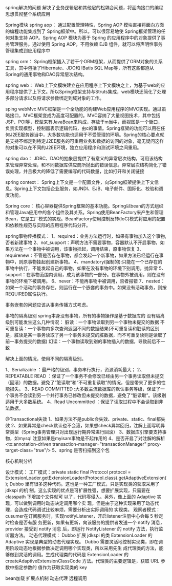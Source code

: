 spring解决的问题
解决了业务逻辑层和其他层的松耦合问题，将面向接口的编程思想贯彻整个系统应用

Spring模块
spring aop：
通过配置管理特性，Spring AOP 模块直接将面向方面的编程功能集成到了 Spring框架中。所以，可以很容易地使 Spring框架管理的任何对象支持 AOP。Spring AOP 模块为基于 Spring 的应用程序中的对象提供了事务管理服务。通过使用 Spring AOP，不用依赖 EJB 组件，就可以将声明性事务管理集成到应用程序中

spring orm：
Spring框架插入了若干个ORM框架，从而提供了ORM对象的关系工具，其中包括了Hibernate、JDO和 IBatis SQL Map等，所有这些都遵从Spring的通用事物和DAO异常层次结构。

spring web：
Web上下文模块建立在应用程序上下文模块之上，为基于web的应用程序提供了上下文。所以Spring框架支持与Struts集成，web模块还简化了处理多部分请求以及将请求参数绑定到域对象的工作。

sping webMvc
MVC框架是一个全功能的构建Web应用程序的MVC实现。通过策略接口，MVC框架变成为高度可配置的。MVC容纳了大量视图技术，其中包括JSP、POI等，模型来有JavaBean来构成，存放于m当中，而视图是一个街口，负责实现模型，控制器表示逻辑代码，由c的事情。Spring框架的功能可以用在任何J2EE服务器当中，大多数功能也适用于不受管理的环境。Spring的核心要点就是支持不绑定到特定J2EE服务的可重用业务和数据的访问的对象，毫无疑问这样的对象可以在不同的J2EE环境，独立应用程序和测试环境之间重用。


spring dao：
JDBC、DAO的抽象层提供了有意义的异常层次结构，可用该结构来管理异常处理，和不同数据库供应商所抛出的错误信息。异常层次结构简化了错误处理，并且极大的降低了需要编写的代码数量，比如打开和关闭链接

spring context：
Spring上下文是一个配置文件，向Spring框架提供上下文信息。Spring上下文包括企业服务，如JNDI、EJB、电子邮件、国际化、校验和调度功能。

Spring core：
核心容器提供Spring框架的基本功能。Spring以bean的方式组织和管理Java应用中的各个组件及其关系。Spring使用BeanFactory来产生和管理Bean，它是工厂模式的实现。BeanFactory使用控制反转(IoC)模式将应用的配置和依赖性规范与实际的应用程序代码分开。







spring事物传播模式：
1、required：业务方法运行时，如果有事物加入这个事物,否者新建事物
2、not_support：声明方法不需要事物，容器默认不开启事物，如果方法在一个事物中被调用，该事物挂起，调用结束，原事物恢复
3、requirenew：不管是否存在事物，都会发起一个新事物，如果方法已经运行在事物中，则原事物挂起创建新事物。
4、mandatory(强制的):只能在一个已存在的事物中执行，不能发起自己的事物，如果在没有事物的环境下别调用，抛异常
5、support：在事物范围内调用，成为该事物的一部分。在事物外被调用，则在没有事物的环境下被调用。
6、never：不能再事物中被调用，否者报错
7、nested：如果一个活动的事务存在，则运行在一个嵌套的事务中。如果没有活动事务，则按REQUIRED属性执行。

事务嵌套的问题应该从事务传播方式考虑。



事物的隔离级别
spring本身没有事物，所有的事物操作是基于数据库的
没有隔离级别可能发生这么几种情况：
脏读：一个事物读取到另一个事物未提交的数据
不可重复读：一个事物内多次查询返回不同的数据结果(不可重复读和脏读的区别是，脏读是某一事务读取了另一个事务未提交的脏数据，而不可重复读则是读取了前一事务提交的数据)
幻读：一个事物读取到别的事物插入的数据，导致前后不一致

解决上面的情况，使用不同的隔离级别。

1、Serializable ：最严格的级别，事务串行执行，资源消耗最大；
2、REPEATABLE READ ：保证了一个事务不会修改已经由另一个事务读取但未提交（回滚）的数据。避免了“脏读取”和“不可重复读取”的情况，但是带来了更多的性能损失。
3、READ COMMITTED :大多数主流数据库的默认事务等级，保证了一个事务不会读到另一个并行事务已修改但未提交的数据，避免了“脏读取”。该级别适用于大多数系统。
4、Read Uncommitted ：保证了读取过程中不会读取到非法数据。


@Transactional失效
1、如果方法不是public会失效、private、static、final都失效
2、如果异常是check默认也不会滚，如果想check异常回归，注解上面写明异常类型（Spring事务管理只对出现运行期异常进行回滚）
3、数据库引擎要支持事物，如mysql 注意如果是myisam事物是不起作用的
4、是否开启了对注解的解析
    <tx:annotation-driven transaction-manager="transactionManager" proxy-target-class="true"/>
5、spring 是否扫描到这个包


核心机制分析

设计模式：
   工厂模式：private static final Protocol protocol =
			ExtensionLoader.getExtensionLoader(Protocol.class).getAdaptiveExtension();
			Dubbo 里有很多这种代码。这也是一种工厂模式，只是实现类的获取采用了 jdkspi 的机
			制。这么实现的优点是可扩展性强，想要扩展实现，只需要在 classpath 下增加个文件就可
			以了，代码零侵入。另外，像上面的 Adaptive 实现，可以做到调用时动态决定调用哪个实
			现，但是由于这种实现采用了动态代理，会造成代码调试比较麻烦，需要分析出实际调用的
			实现类。
   观察者模式：cusumer在订阅服务时，实现notifyListener，开启listener注册中心会每 5 秒定时检查是否有服
				务更新，如果有更新，向该服务的提供者发送一个 notify 消息， provider 接受到 notify 消息
				后，即运行 NotifyListener 的 notify 方法，执行监听器方法。
   动态代理模式：
			   Dubbo 扩展 jdkspi 的类 ExtensionLoader 的 Adaptive 实现是典型的动态代理实现。 Dubbo
			需要灵活地控制实现类，即在调用阶段动态地根据参数决定调用哪个实现类，所以采用先生
			成代理类的方法，能够做到灵活的调用。生成代理类的代码是 ExtensionLoader 的
			createAdaptiveExtensionClassCode 方法。代理类的主要逻辑是，获取 URL 参数中指定参数的
			值作为获取实现类的 key


bean加载
扩展点机制
动态代理
远程调用

